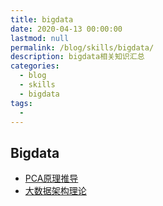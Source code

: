 ```yaml
---
title: bigdata
date: 2020-04-13 00:00:00
lastmod: null
permalink: /blog/skills/bigdata/
description: bigdata相关知识汇总
categories: 
  - blog
  - skills
  - bigdata
tags: 
  - 
---
```


## Bigdata
* [PCA原理推导](../bigdata/derivation_of_PCA.md)
* [大数据架构理论](../bigdata/bigdata_arch_theory.md)